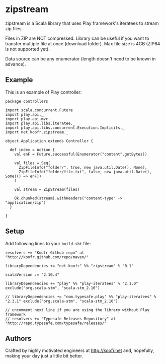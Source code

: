 # zipstream

zipstream is a Scala library that uses Play framework's iteratees to stream zip files.

Files in ZIP are NOT compressed. Library can be useful if you want to transfer multiple file at once (download folder). Max file size is 4GB (ZIP64 is not supported yet).

Data source can be any enumerator (length doesn't need to be known in advance).

## Example

This is an example of Play controller:

    package controllers

    import scala.concurrent.Future
    import play.api._
    import play.api.mvc._
    import play.api.libs.iteratee._
    import play.api.libs.concurrent.Execution.Implicits._
    import net.koofr.zipstream._

    object Application extends Controller {

      def index = Action {
        val enF = Future.successful(Enumerator("content".getBytes))

        val files = Seq(
          ZipFileInfo("folder/", true, new java.util.Date(), None),
          ZipFileInfo("folder/file.txt", false, new java.util.Date(), Some(() => enF))
        )
        
        val stream = ZipStream(files)
        
        Ok.chunked(stream).withHeaders("content-type" -> "application/zip")
      }

    }

## Setup

Add following lines to your `build.sbt` file:

    resolvers += "Koofr Github repo" at "http://koofr.github.com/repo/maven/"
    
    libraryDependencies += "net.koofr" %% "zipstream" % "0.1"
    
    scalaVersion := "2.10.4"
    
    libraryDependencies += "play" %% "play-iteratees" % "2.1.0" exclude("org.scala-stm", "scala-stm_2.10")
    
    // libraryDependencies += "com.typesafe.play" %% "play-iteratees" % "2.3.1" exclude("org.scala-stm", "scala-stm_2.10")
    
    // uncomment next line if you are using the library without Play framework
    // resolvers += "Typesafe Releases Repository" at "http://repo.typesafe.com/typesafe/releases/"

## Authors

Crafted by highly motivated engineers at http://koofr.net and, hopefully, making your day just a little bit better.
